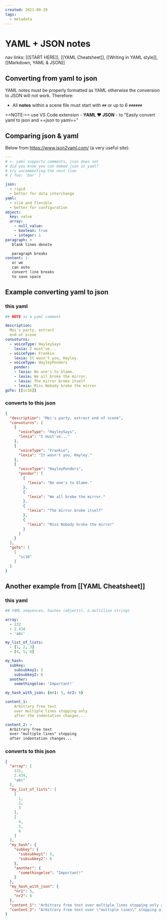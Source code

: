 ```yaml
---
created: 2021-08-29
tags:
  - metadata
---
```

# YAML + JSON notes

nav links: [[START HERE]], [[YAML Cheatsheet]], [[Writing in YAML style]], [[Markdown, YAML & JSON]]

## Converting from yaml to json

YAML notes must be properly formatted as YAML otherwise the conversion to JSON will not work. Therefore:

- All **notes** within a scene file must start with `##` or up to 6 `######`

==NOTE:== use VS Code extension - **YAML ❤️ JSON** - to "Easily convert yaml to json and ==json to yaml=="

## Comparing json & yaml

Below from https://www.json2yaml.com/ (a very useful site):

```yaml
---
# <- yaml supports comments, json does not
# did you know you can embed json in yaml?
# try uncommenting the next line
# { foo: 'bar' }

json:
  - rigid
  - better for data interchange
yaml:
  - slim and flexible
  - better for configuration
object:
  key: value
  array:
    - null_value:
    - boolean: true
    - integer: 1
paragraph: >
   blank lines denote

   paragraph breaks
content: |-
   or we
   can auto
   convert line breaks
   to save space
```

## Example converting yaml to json

### this yaml

```yaml
## NOTE as a yaml comment

description:
  Mei's party, extract
  end of scene
convoturns:
  - voiceType: HayleySays
    lexia: I must've...
  - voiceType: Frankie
    lexia: It wasn't you, Hayley.
  - voiceType: HayleyPonders
    ponder:
    - lexia: No one's to blame.
    - lexia: We all broke the mirror.
    - lexia: The mirror broke itself
    - lexia: Miss Nobody broke the mirror
goTo: [[sc16]]
```

### converts to this json

```json
{
  "description": "Mei's party, extract end of scene",
  "convoturns": [
    {
      "voiceType": "HayleySays",
      "lexia": "I must've..."
    },
    {
      "voiceType": "Frankie",
      "lexia": "It wasn't you, Hayley."
    },
    {
      "voiceType": "HayleyPonders",
      "ponder": [
        {
          "lexia": "No one's to blame."
        },
        {
          "lexia": "We all broke the mirror."
        },
        {
          "lexia": "The mirror broke itself"
        },
        {
          "lexia": "Miss Nobody broke the mirror"
        }
      ]
    }
  ],
  "goTo": [
    [
      "sc16"
    ]
  ]
}
```

## Another example from [[YAML Cheatsheet]]

### this yaml

```yaml
## YAML sequences, hashes (objects), & multiline strings

array:
  - 132
  - 2.434
  - 'abc'

my_list_of_lists:
  - [1, 2, 3]
  - [4, 5, 6]

my_hash:
  subkey:
    subsubkey1: 5
    subsubkey2: 6
  another:
    somethingelse: 'Important!'

my_hash_with_json: {nr1: 5, nr2: 6}

content_1:
    Arbitrary free text
    over multiple lines stopping only
    after the indentation changes...

content_2: >
  Arbitrary free text
  over "multiple lines" stopping
  after indentation changes...
```

### converts to this json

```json
{
  "array": [
    132,
    2.434,
    "abc"
  ],
  "my_list_of_lists": [
    [
      1,
      2,
      3
    ],
    [
      4,
      5,
      6
    ]
  ],
  "my_hash": {
    "subkey": {
      "subsubkey1": 5,
      "subsubkey2": 6
    },
    "another": {
      "somethingelse": "Important!"
    }
  },
  "my_hash_with_json": {
    "nr1": 5,
    "nr2": 6
  },
  "content_1": "Arbitrary free text over multiple lines stopping only after the indentation changes...",
  "content_2": "Arbitrary free text over \"multiple lines\" stopping after indentation changes...\n"
}
```

